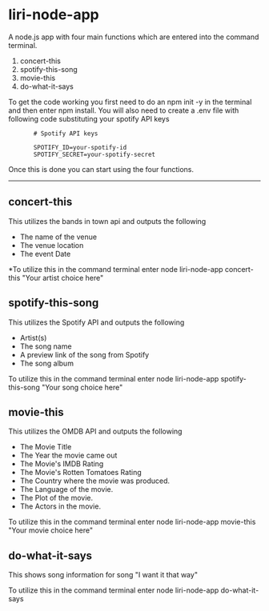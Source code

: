 # liri-node-app
A node.js app with four main functions which are entered into the command terminal.
1. concert-this
2. spotify-this-song
3. movie-this
4. do-what-it-says

To get the code working you first need to do an npm init -y in the terminal and then enter npm install.
 You will also need to create a .env file with following code substituting your spotify API keys
           
           # Spotify API keys

           SPOTIFY_ID=your-spotify-id
           SPOTIFY_SECRET=your-spotify-secret
           
Once this is done you can start using the four functions.     
________________________________________________________________________________________________________________________________________

## concert-this
This utilizes the bands in town api and outputs the following
   - The name of the venue
   - The venue location
   - The event Date
   
   *To utilize this in the command terminal enter node liri-node-app concert-this "Your artist choice here"


## spotify-this-song
This utilizes the Spotify API and outputs the following
   - Artist(s)
   - The song name
   - A preview link of the song from Spotify
   - The song album

To utilize this in the command terminal enter node liri-node-app spotify-this-song "Your song choice here"

## movie-this
This utilizes the OMDB API and outputs the following
   - The Movie Title
   - The Year the movie came out
   - The Movie's IMDB Rating
   - The Movie's Rotten Tomatoes Rating
   - The Country where the movie was produced.
   - The Language of the movie.
   - The Plot of the movie.
   - The Actors in the movie.
 
 To utilize this in the command terminal enter node liri-node-app movie-this "Your movie choice here"
  
  ## do-what-it-says
  This shows song information for song "I want it that way"
  
  To utilize this in the command terminal enter node liri-node-app do-what-it-says
 
 

 
 
 
